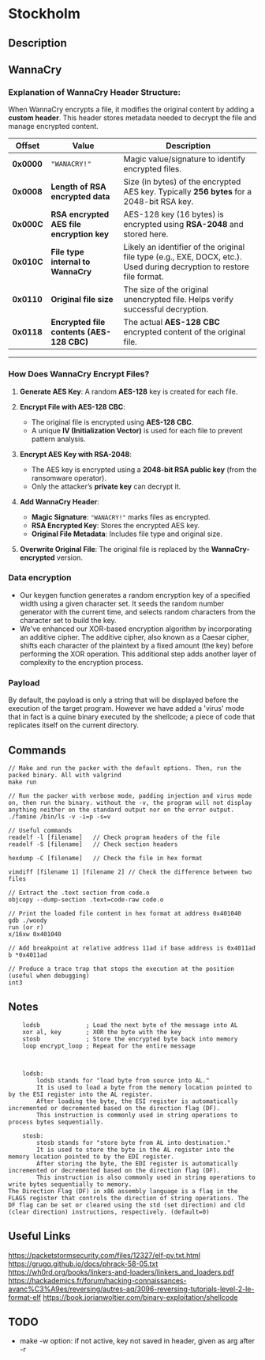 # Stockholm

## Description

## WannaCry

### **Explanation of WannaCry Header Structure:**

When WannaCry encrypts a file, it modifies the original content by adding a **custom header**. This header stores metadata needed to decrypt the file and manage encrypted content.

| **Offset**  | **Value**                              | **Description**                           |
|-------------|---------------------------------------|-------------------------------------------|
| **0x0000**  | `"WANACRY!"`                           | Magic value/signature to identify encrypted files. |
| **0x0008**  | **Length of RSA encrypted data**       | Size (in bytes) of the encrypted AES key. Typically **256 bytes** for a 2048-bit RSA key. |
| **0x000C**  | **RSA encrypted AES file encryption key** | AES-128 key (16 bytes) is encrypted using **RSA-2048** and stored here. |
| **0x010C**  | **File type internal to WannaCry**     | Likely an identifier of the original file type (e.g., EXE, DOCX, etc.). Used during decryption to restore file format. |
| **0x0110**  | **Original file size**                 | The size of the original unencrypted file. Helps verify successful decryption. |
| **0x0118**  | **Encrypted file contents (AES-128 CBC)** | The actual **AES-128 CBC** encrypted content of the original file. |

---

### **How Does WannaCry Encrypt Files?**
1. **Generate AES Key**: A random **AES-128** key is created for each file.
   
2. **Encrypt File with AES-128 CBC**: 
   - The original file is encrypted using **AES-128 CBC**.
   - A unique **IV (Initialization Vector)** is used for each file to prevent pattern analysis.

3. **Encrypt AES Key with RSA-2048**: 
   - The AES key is encrypted using a **2048-bit RSA public key** (from the ransomware operator).
   - Only the attacker’s **private key** can decrypt it.

4. **Add WannaCry Header**: 
   - **Magic Signature**: `"WANACRY!"` marks files as encrypted.
   - **RSA Encrypted Key**: Stores the encrypted AES key.
   - **Original File Metadata**: Includes file type and original size.

5. **Overwrite Original File**: The original file is replaced by the **WannaCry-encrypted** version.


### Data encryption
* Our keygen function generates a random encryption key of a specified width using a given character set. It seeds the random number generator with the current time, and selects random characters from the character set to build the key.
* We've enhanced our XOR-based encryption algorithm by incorporating an additive cipher. The additive cipher, also known as a Caesar cipher, shifts each character of the plaintext by a fixed amount (the key) before performing the XOR operation. This additional step adds another layer of complexity to the encryption process.

### Payload
By default, the payload is only a string that will be displayed before the execution of the target program.
However we have added a 'virus' mode that in fact is a quine binary executed by the shellcode; a piece of code that replicates itself on the current directory.

## Commands
```
// Make and run the packer with the default options. Then, run the packed binary. All with valgrind
make run

// Run the packer with verbose mode, padding injection and virus mode on, then run the binary. without the -v, the program will not display anything neither on the standard output nor on the error output.
./famine /bin/ls -v -i=p -s=v

// Useful commands
readelf -l [filename]	// Check program headers of the file
readelf -S [filename]	// Check section headers

hexdump -C [filename]	// Check the file in hex format

vimdiff [filename 1] [filename 2] // Check the difference between two files

// Extract the .text section from code.o
objcopy --dump-section .text=code-raw code.o

// Print the loaded file content in hex format at address 0x401040
gdb ./woody
run (or r)
x/16xw 0x401040

// Add breakpoint at relative address 11ad if base address is 0x4011ad
b *0x4011ad

// Produce a trace trap that stops the execution at the position (useful when debugging)
int3
```

## Notes
```
    lodsb             ; Load the next byte of the message into AL
    xor al, key       ; XOR the byte with the key
    stosb             ; Store the encrypted byte back into memory
    loop encrypt_loop ; Repeat for the entire message



    lodsb:
        lodsb stands for "load byte from source into AL."
        It is used to load a byte from the memory location pointed to by the ESI register into the AL register.
        After loading the byte, the ESI register is automatically incremented or decremented based on the direction flag (DF).
        This instruction is commonly used in string operations to process bytes sequentially.

    stosb:
        stosb stands for "store byte from AL into destination."
        It is used to store the byte in the AL register into the memory location pointed to by the EDI register.
        After storing the byte, the EDI register is automatically incremented or decremented based on the direction flag (DF).
        This instruction is also commonly used in string operations to write bytes sequentially to memory.
The Direction Flag (DF) in x86 assembly language is a flag in the FLAGS register that controls the direction of string operations. The DF flag can be set or cleared using the std (set direction) and cld (clear direction) instructions, respectively. (default=0)

```

## Useful Links
https://packetstormsecurity.com/files/12327/elf-pv.txt.html<br />
https://grugq.github.io/docs/phrack-58-05.txt<br />
https://wh0rd.org/books/linkers-and-loaders/linkers_and_loaders.pdf<br />
https://hackademics.fr/forum/hacking-connaissances-avanc%C3%A9es/reversing/autres-aq/3096-reversing-tutorials-level-2-le-format-elf
https://book.jorianwoltjer.com/binary-exploitation/shellcode

## TODO
- make -w option: if not active, key not saved in header, given as arg after -r